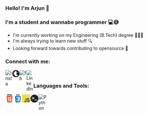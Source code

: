 ### Hello! I'm Arjun 👋

### I'm a student and wannabe programmer 💻😅

- I'm currently working on my Engineering (B.Tech) degree 🧑🏽‍🎓
- I'm always trying to learn new stuff 🔍
- Looking forward towards contributing to opensource 🌱

### Connect with me:

[<img align="left" alt="insta" width="22px" src="https://cdn.jsdelivr.net/npm/simple-icons@v3/icons/instagram.svg" />][instagram]
[<img align="left" alt="website" width="22px" src="https://raw.githubusercontent.com/iconic/open-iconic/master/svg/globe.svg" />][website]
[<img align="left" alt="fb" width="22px" src="https://cdn.jsdelivr.net/npm/simple-icons@v3/icons/facebook.svg" />][facebook]
[<img align="left" alt="LinkedIn" width="22px" src="https://cdn.jsdelivr.net/npm/simple-icons@v3/icons/linkedin.svg" />][linkedin]

<br />

### Languages and Tools:

<img align="left" alt="HTML5" width="26px" src="https://raw.githubusercontent.com/github/explore/80688e429a7d4ef2fca1e82350fe8e3517d3494d/topics/html/html.png" />

<img align="left" alt="CSS3" width="26px" src="https://raw.githubusercontent.com/github/explore/80688e429a7d4ef2fca1e82350fe8e3517d3494d/topics/css/css.png" />

<img align="left" alt="JavaScript" width="26px" src="https://raw.githubusercontent.com/github/explore/80688e429a7d4ef2fca1e82350fe8e3517d3494d/topics/javascript/javascript.png" />

<img align="left" alt="Terminal" width="26px" src="https://raw.githubusercontent.com/github/explore/80688e429a7d4ef2fca1e82350fe8e3517d3494d/topics/terminal/terminal.png" />

<img align="left" alt="Python" width="26px" src="https://cdn3.iconfinder.com/data/icons/logos-and-brands-adobe/512/267_Python-512.png" />

[instagram]: https://instagram.com/arjunradhakrishnan_
[linkedin]: https://www.linkedin.com/in/arjun-g-krishna
[website]: https://arjun-g-krishna.github.io
[facebook]: https://www.facebook.com/arjung29
